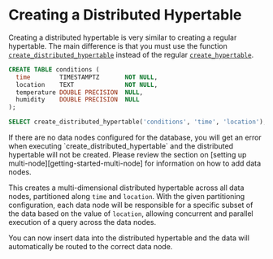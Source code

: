 # Creating a Distributed Hypertable

Creating a distributed hypertable is very similar to creating a
regular hypertable. The main difference is that you must use the
function
[`create_distributed_hypertable`][create_distributed_hypertable]
instead of the regular [`create_hypertable`][create_hypertable].

```sql
CREATE TABLE conditions (
  time        TIMESTAMPTZ       NOT NULL,
  location    TEXT              NOT NULL,
  temperature DOUBLE PRECISION  NULL,
  humidity    DOUBLE PRECISION  NULL
);

SELECT create_distributed_hypertable('conditions', 'time', 'location');
```

<highlight type="warning">
If there are no data nodes configured for the database, you
will get an error when executing `create_distributed_hypertable` and
the distributed hypertable will not be created. Please review the
section on [setting up multi-node][getting-started-multi-node]
for information on how to add data nodes.
</highlight>

This creates a multi-dimensional distributed hypertable across all
data nodes, partitioned along `time` and `location`. With the given
partitioning configuration, each data node will be responsible for a
specific subset of the data based on the value of `location`, allowing
concurrent and parallel execution of a query across the data nodes.

You can now insert data into the distributed hypertable and the data
will automatically be routed to the correct data node.


[getting-started-multi-node]: /how-to-guides/multi-node-setup/
[create_distributed_hypertable]: /api-reference/:currentVersion:/distributed-hypertables/create_distributed_hypertable
[create_hypertable]: /api-reference/:currentVersion:/hypertables-and-chunks/create_hypertable
